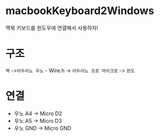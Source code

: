 # macbookKeyboard2Windows

맥북 키보드를 윈도우에 연결해서 사용하자!

# 구조

`맥` ->`아두이노 우노` - Wire.h -> `아두이노 프로 마이크로` -> `윈도`

# 연결

- 우노 A4 -> Micro D2
- 우노 A5 -> Micro D3
- 우노 GND -> Micro GND
